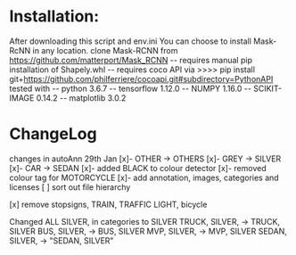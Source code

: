 # Installation:
After downloading this script and env.ini 
You can choose to install Mask-RcNN in any location. 
clone Mask-RCNN from https://github.com/matterport/Mask_RCNN
-- requires manual pip installation of Shapely.whl
-- requires coco API via >>>> pip install git+https://github.com/philferriere/cocoapi.git#subdirectory=PythonAPI
tested with
-- python 3.6.7
-- tensorflow 1.12.0
-- NUMPY 1.16.0
-- SCIKIT-IMAGE 0.14.2
-- matplotlib 3.0.2



# ChangeLog

changes in autoAnn 29th Jan
[x]- OTHER -> OTHERS
[x]- GREY -> SILVER
[x]- CAR -> SEDAN
[x]- added BLACK to colour detector
[x]- removed colour tag for MOTORCYCLE
[x]- add annotation, images, categories and licenses
[ ] sort out file hierarchy

[x] remove stopsigns, TRAIN, TRAFFIC LIGHT, bicycle

Changed 
ALL SILVER, in categories to SILVER
	TRUCK, SILVER, -> TRUCK, SILVER
	BUS, SILVER, -> BUS, SILVER
	MVP, SILVER, -> MVP, SILVER
	SEDAN, SILVER, -> "SEDAN, SILVER"